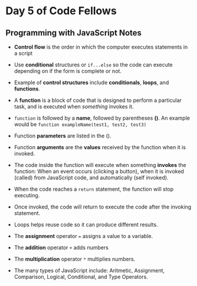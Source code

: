 # Day 5 of Code Fellows

## Programming with JavaScript Notes

* **Control flow** is the order in which the computer executes statements in a script

* Use **conditional** structures or `if...else` so the code can execute depending on if the form is complete or not.

* Example of **control structures** include **conditionals**, **loops**, and **functions**.

* A **function** is a block of code that is designed to perform a particular task, and is executed when *something* invokes it.

* `function` is followed by a **name**, followed by parentheses **()**. An example would be `function exampleName(test1, test2, test3)`

* Function **parameters** are listed in the ().

* Function **arguments** are the **values** received by the function when it is invoked.

* The code inside the function will execute when something **invokes** the function: When an event occurs (clicking a button), when it is invoked (called) from JavaScript code, and automatically (self invoked).

* When the code reaches a `return` statement, the function will stop executing.

* Once invoked, the code will return to execute the code after the invoking statement.

* Loops helps reuse code so it can produce different results.

* The **assignment** operator `=` assigns a value to a variable.

* The **addition** operator `+` adds numbers

* The **multiplication** operator `*` multiplies numbers.

* The many types of JavaScript include: Aritmetic, Assignment, Comparison, Logical, Conditional, and Type Operators.
